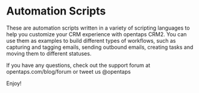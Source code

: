 Automation Scripts
==================

These are automation scripts written in a variety of scripting languages to help you customize your CRM experience with opentaps CRM2.
You can use them as examples to build different types of workflows, such as capturing and tagging emails, sending outbound emails,
creating tasks and moving them to different statuses.

If you have any questions, check out the support forum at opentaps.com/blog/forum or tweet us @opentaps

Enjoy!
